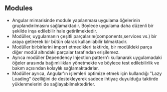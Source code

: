 ## Modules
* Angular mimarisinde module yapılanması uygulama öğelerinin gruplandırılmasını sağlamaktadır.
Böylece uygulama daha düzenli bir şekilde inşa edilebilir hale getirilmektedir.
* Modüller, uygulamanın çeşitli parçalarını(components,services vs.) bir araya getirerek
  bir bütün olarak kullanılabilir kılmaktadır.
* Modüller birbirlerini import etmedikleri taktirde, bir modüldeki parça diğer modül altındaki parçalar
  tarafından erişilemez.
* Ayrıca modüller Dependency Injection pattern'ı kullanarak uygulamadaki öğeler arasında bağımlılıkları yönetmekte ve böylece test edilebilirlik ve bakım açısından kolaylık sağlamaktadırlar.
* Modüller ayrıca, Angular'ın işlemleri optimize etmek için kullandığı "Lazy Loading" özelliğini de destekleyerek sadece ihtiyaç duyulduğu taktirde yüklenmelerini de sağlayabilmektedirler.
